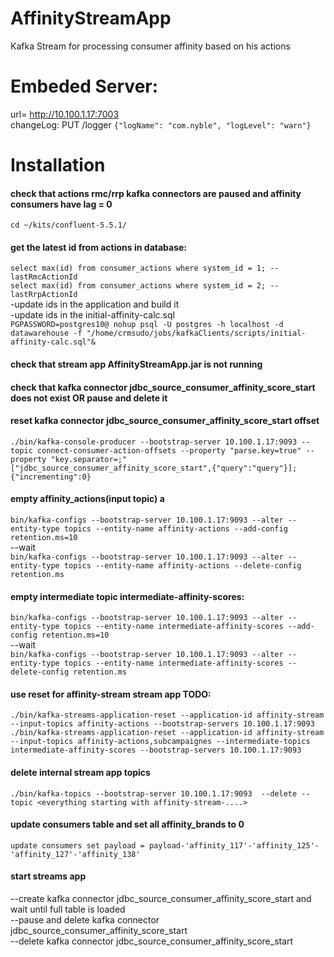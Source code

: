 # AffinityStreamApp
Kafka Stream for processing consumer affinity based on his actions

# Embeded Server:
url= http://10.100.1.17:7003  
changeLog: PUT /logger `{"logName": "com.nyble", "logLevel": "warn"}`

# Installation
#### check that actions rmc/rrp kafka connectors are paused and affinity consumers have lag = 0

`cd ~/kits/confluent-5.5.1/`

#### get the latest id from actions in database:
`select max(id) from consumer_actions where system_id = 1; --lastRmcActionId`  
`select max(id) from consumer_actions where system_id = 2; --lastRrpActionId`  
-update ids in the application and build it  
-update ids in the initial-affinity-calc.sql  
`PGPASSWORD=postgres10@ nohup psql -U postgres -h localhost -d datawarehouse -f "/home/crmsudo/jobs/kafkaClients/scripts/initial-affinity-calc.sql"&`

#### check that stream app AffinityStreamApp.jar is not running

#### check that kafka connector jdbc_source_consumer_affinity_score_start does not exist OR pause and delete it  
#### reset kafka connector jdbc_source_consumer_affinity_score_start offset
`./bin/kafka-console-producer --bootstrap-server 10.100.1.17:9093 --topic connect-consumer-action-offsets --property "parse.key=true" --property "key.separator=;"
["jdbc_source_consumer_affinity_score_start",{"query":"query"}];{"incrementing":0}`

#### empty affinity_actions(input topic) a
`bin/kafka-configs --bootstrap-server 10.100.1.17:9093 --alter --entity-type topics --entity-name affinity-actions --add-config retention.ms=10`  
--wait  
`bin/kafka-configs --bootstrap-server 10.100.1.17:9093 --alter --entity-type topics --entity-name affinity-actions --delete-config retention.ms`

#### empty intermediate topic intermediate-affinity-scores:
`bin/kafka-configs --bootstrap-server 10.100.1.17:9093 --alter --entity-type topics --entity-name intermediate-affinity-scores --add-config retention.ms=10`  
--wait  
`bin/kafka-configs --bootstrap-server 10.100.1.17:9093 --alter --entity-type topics --entity-name intermediate-affinity-scores --delete-config retention.ms`

#### use reset for affinity-stream stream app TODO:
`./bin/kafka-streams-application-reset --application-id affinity-stream --input-topics affinity-actions --bootstrap-servers 10.100.1.17:9093`  
`./bin/kafka-streams-application-reset --application-id affinity-stream --input-topics affinity-actions,subcampaignes --intermediate-topics intermediate-affinity-scores --bootstrap-servers 10.100.1.17:9093`

#### delete internal stream app topics
`./bin/kafka-topics --bootstrap-server 10.100.1.17:9093  --delete --topic <everything starting with affinity-stream-....>`

#### update consumers table and set all affinity_brands to 0
`update consumers set payload = payload-'affinity_117'-'affinity_125'-'affinity_127'-'affinity_138'`

#### start streams app

--create kafka connector jdbc_source_consumer_affinity_score_start and wait until full table is loaded  
--pause and delete kafka connector jdbc_source_consumer_affinity_score_start  
--delete kafka connector jdbc_source_consumer_affinity_score_start  